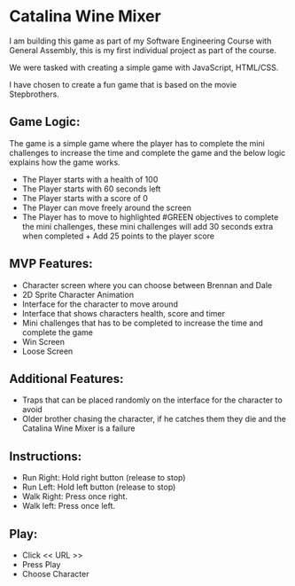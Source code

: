 # Catalina Wine Mixer

I am building this game as part of my Software Engineering Course with General Assembly, this is my first individual project as part of the course.

We were tasked with creating a simple game with JavaScript, HTML/CSS.

I have chosen to create a fun game that is based on the movie Stepbrothers.
## Game Logic:

The game is a simple game where the player has to complete the mini challenges to increase the time and complete the game and the below logic explains how the game works.

- The Player starts with a health of 100
- The Player starts with 60 seconds left
- The Player starts with a score of 0
- The Player can move freely around the screen
- The Player has to move to highlighted #GREEN objectives to complete the mini challenges, these mini challenges will add 30 seconds extra when completed + Add 25 points to the player score

## MVP Features:

- Character screen where you can choose between Brennan and Dale
- 2D Sprite Character Animation
- Interface for the character to move around
- Interface that shows characters health, score and timer
- Mini challenges that has to be completed to increase the time and complete the game
- Win Screen
- Loose Screen


## Additional Features:
- Traps that can be placed randomly on the interface for the character to avoid
- Older brother chasing the character, if he catches them they die and the Catalina Wine Mixer is a failure

## Instructions:

- Run Right: Hold right button (release to stop)
- Run Left: Hold left button (release to stop)
- Walk Right: Press once right.
- Walk left: Press once left.

## Play:

- Click << URL >> 
- Press Play
- Choose Character






